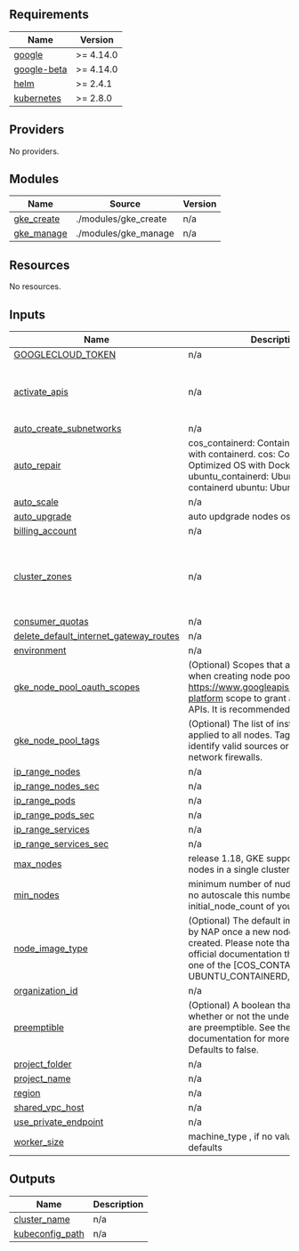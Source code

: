 ## Requirements

| Name | Version |
|------|---------|
| <a name="requirement_google"></a> [google](#requirement\_google) | >= 4.14.0 |
| <a name="requirement_google-beta"></a> [google-beta](#requirement\_google-beta) | >= 4.14.0 |
| <a name="requirement_helm"></a> [helm](#requirement\_helm) | >= 2.4.1 |
| <a name="requirement_kubernetes"></a> [kubernetes](#requirement\_kubernetes) | >= 2.8.0 |

## Providers

No providers.

## Modules

| Name | Source | Version |
|------|--------|---------|
| <a name="module_gke_create"></a> [gke\_create](#module\_gke\_create) | ./modules/gke_create | n/a |
| <a name="module_gke_manage"></a> [gke\_manage](#module\_gke\_manage) | ./modules/gke_manage | n/a |

## Resources

No resources.

## Inputs

| Name | Description | Type | Default | Required |
|------|-------------|------|---------|:--------:|
| <a name="input_GOOGLECLOUD_TOKEN"></a> [GOOGLECLOUD\_TOKEN](#input\_GOOGLECLOUD\_TOKEN) | n/a | `any` | n/a | yes |
| <a name="input_activate_apis"></a> [activate\_apis](#input\_activate\_apis) | n/a | `list` | <pre>[<br>  "compute.googleapis.com",<br>  "container.googleapis.com"<br>]</pre> | no |
| <a name="input_auto_create_subnetworks"></a> [auto\_create\_subnetworks](#input\_auto\_create\_subnetworks) | n/a | `string` | `"false"` | no |
| <a name="input_auto_repair"></a> [auto\_repair](#input\_auto\_repair) | cos\_containerd: Container-Optimized OS with containerd. cos: Container-Optimized OS with Docker ubuntu\_containerd: Ubuntu with containerd ubuntu: Ubuntu with Docker. | `string` | n/a | yes |
| <a name="input_auto_scale"></a> [auto\_scale](#input\_auto\_scale) | n/a | `bool` | `false` | no |
| <a name="input_auto_upgrade"></a> [auto\_upgrade](#input\_auto\_upgrade) | auto updgrade nodes os | `string` | n/a | yes |
| <a name="input_billing_account"></a> [billing\_account](#input\_billing\_account) | n/a | `any` | n/a | yes |
| <a name="input_cluster_zones"></a> [cluster\_zones](#input\_cluster\_zones) | n/a | `list` | <pre>[<br>  "northamerica-northeast1-a",<br>  "northamerica-northeast1-b",<br>  "northamerica-northeast1-c"<br>]</pre> | no |
| <a name="input_consumer_quotas"></a> [consumer\_quotas](#input\_consumer\_quotas) | n/a | `list` | n/a | yes |
| <a name="input_delete_default_internet_gateway_routes"></a> [delete\_default\_internet\_gateway\_routes](#input\_delete\_default\_internet\_gateway\_routes) | n/a | `string` | `"true"` | no |
| <a name="input_environment"></a> [environment](#input\_environment) | n/a | `string` | `"dev"` | no |
| <a name="input_gke_node_pool_oauth_scopes"></a> [gke\_node\_pool\_oauth\_scopes](#input\_gke\_node\_pool\_oauth\_scopes) | (Optional) Scopes that are used by NAP when creating node pools. Use the https://www.googleapis.com/auth/cloud-platform scope to grant access to all APIs. It is recommended that you set | `list` | n/a | yes |
| <a name="input_gke_node_pool_tags"></a> [gke\_node\_pool\_tags](#input\_gke\_node\_pool\_tags) | (Optional) The list of instance tags applied to all nodes. Tags are used to identify valid sources or targets for network firewalls. | `list` | n/a | yes |
| <a name="input_ip_range_nodes"></a> [ip\_range\_nodes](#input\_ip\_range\_nodes) | n/a | `string` | `"10.10.10.0/24"` | no |
| <a name="input_ip_range_nodes_sec"></a> [ip\_range\_nodes\_sec](#input\_ip\_range\_nodes\_sec) | n/a | `string` | `"192.168.64.0/24"` | no |
| <a name="input_ip_range_pods"></a> [ip\_range\_pods](#input\_ip\_range\_pods) | n/a | `string` | `"10.10.20.0/16"` | no |
| <a name="input_ip_range_pods_sec"></a> [ip\_range\_pods\_sec](#input\_ip\_range\_pods\_sec) | n/a | `string` | `"192.168.65.0/16"` | no |
| <a name="input_ip_range_services"></a> [ip\_range\_services](#input\_ip\_range\_services) | n/a | `string` | `"10.10.30.0/24"` | no |
| <a name="input_ip_range_services_sec"></a> [ip\_range\_services\_sec](#input\_ip\_range\_services\_sec) | n/a | `string` | `"192.168.66.0/16"` | no |
| <a name="input_max_nodes"></a> [max\_nodes](#input\_max\_nodes) | release 1.18, GKE supports up to 15,000 nodes in a single cluster | `number` | `4` | no |
| <a name="input_min_nodes"></a> [min\_nodes](#input\_min\_nodes) | minimum number of nudes in cluster, if no autoscale this number will be initial\_node\_count of your cluster | `number` | `3` | no |
| <a name="input_node_image_type"></a> [node\_image\_type](#input\_node\_image\_type) | (Optional) The default image type used by NAP once a new node pool is being created. Please note that according to the official documentation the value must be one of the [COS\_CONTAINERD, COS, UBUNTU\_CONTAINERD, UBUNTU]. | `string` | n/a | yes |
| <a name="input_organization_id"></a> [organization\_id](#input\_organization\_id) | n/a | `string` | n/a | yes |
| <a name="input_preemptible"></a> [preemptible](#input\_preemptible) | (Optional) A boolean that represents whether or not the underlying node VMs are preemptible. See the official documentation for more information. Defaults to false. | `bool` | `false` | no |
| <a name="input_project_folder"></a> [project\_folder](#input\_project\_folder) | n/a | `string` | n/a | yes |
| <a name="input_project_name"></a> [project\_name](#input\_project\_name) | n/a | `string` | n/a | yes |
| <a name="input_region"></a> [region](#input\_region) | n/a | `string` | `"northamerica-northeast1"` | no |
| <a name="input_shared_vpc_host"></a> [shared\_vpc\_host](#input\_shared\_vpc\_host) | n/a | `string` | `"false"` | no |
| <a name="input_use_private_endpoint"></a> [use\_private\_endpoint](#input\_use\_private\_endpoint) | n/a | `bool` | `"false"` | no |
| <a name="input_worker_size"></a> [worker\_size](#input\_worker\_size) | machine\_type , if no value provided defaults | `string` | `"t2d-standard-1"` | no |

## Outputs

| Name | Description |
|------|-------------|
| <a name="output_cluster_name"></a> [cluster\_name](#output\_cluster\_name) | n/a |
| <a name="output_kubeconfig_path"></a> [kubeconfig\_path](#output\_kubeconfig\_path) | n/a |
